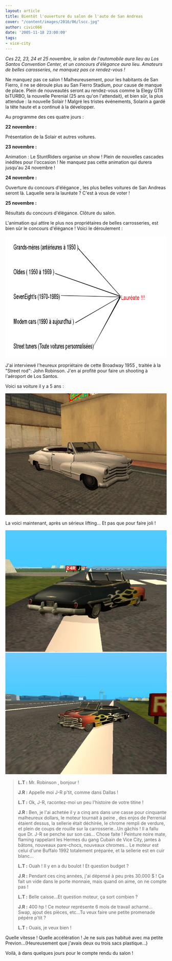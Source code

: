 ```yaml
---
layout: article
title: Bientôt l'ouverture du salon de l'auto de San Andreas
cover: "/content/images/2016/06/lscc.jpg"
author: civic666
date: '2005-11-18 23:00:00'
tags:
- vice-city
---
```


_Ces 22, 23, 24 et 25 novembre, le salon de l'automobile aura lieu au Los Santos Convention Center, et un concours d'élégance aura lieu. Amateurs de belles carosseries, ne manquez pas ce rendez-vous !_

Ne manquez pas ce salon ! Malheureusement, pour les habitants de San Fierro, il ne se déroule plus au San Fierro Stadium, pour cause de manque de place. Plein de nouveautés seront au rendez-vous comme la Elegy GTR biTURBO, la nouvelle Perenial (25 ans qu'on l'attendait), et bien sûr, la plus attendue : la nouvelle Solair ! Malgré les tristes événements, Solarin a gardé la tête haute et a continué à la développer.

Au programme des ces quatre jours :

**22 novembre :**

Présentation de la Solair et autres voitures.

**23 novembre :**

Animation : Le StuntRiders organise un show ! Plein de nouvelles cascades inédites pour l'occasion ! Ne manquez pas cette animation qui durera jusqu'au 24 novembre !

**24 novembre :**

Ouverture du concours d'élégance , les plus belles voitures de San Andreas seront là. Laquelle sera la lauréate ? C'est à vous de voter !

**25 novembre :**

Résultats du concours d'élégance. Clôture du salon.

L'animation qui attire le plus nos propriétaires de belles carrosseries, est bien sûr le concours d'élégance ! Voici le déroulement :

![](/content/images/2005/01/classementconcours.jpg)

J'ai interviewé l'heureux propriétaire de cette Broadway 1955 , traitée à la "Street rod": John Robinson. J'en ai profité pour faire un shooting à l'aéroport de Los Santos.

Voici sa voiture il y a 5 ans :

![](/content/images/2005/01/custom1.jpg)

La voici maintenant, après un sérieux lifting... Et pas que pour faire joli !

![](/content/images/2005/01/custom2.jpg)
![](/content/images/2005/01/custom3.jpg)

> **L.T :** Mr. Robinson , bonjour !
> 
> **J.R :** Appelle moi J-R p'tit, comme dans Dallas !
> 
> **L.T :** Ok, J-R, racontez-moi un peu l'histoire de votre titine !
> 
> **J.R :** Ben, je l'ai achetée il y a cinq ans dans une casse pour cinquante malheureux dollars, le moteur tournait à peine , des enjos de Perrenial étaient dessus, la sellerie était déchirée, le chrome rempli de verdure, et plein de coups de rouille sur la carrosserie...Un gâchis ! Il a fallu que Dr. J-R se penche sur son cas... Chose faite ! Peinture noire mate, flaming rappelant les Hermes du gang Cubain de Vice City, jantes à bâtons, nouveaux pare-chocs, nouveaux chromes... Le moteur est celui d'une Buffalo 1992 totalement préparée, et la sellerie est en cuir blanc...
> 
> **L.T :** Ouah ! Il y en a du boulot ! Et question budget ?
> 
> **J.R :** Pendant ces cinq années, j'ai dépensé à peu près 30.000 $ ! Ça fait un vide dans le porte monnaie, mais quand on aime, on ne compte pas !
> 
> **L.T :** Belle caisse...Et question moteur, ça sort combien ?
> 
> **J.R :** 400 hp ! Ce moteur représente 6 mois de travail acharné... Swap, ajout des pièces, etc...Tu veux faire une petite promenade pépére p'tit ?
> 
> **L.T :** Ouais, je veux bien !

Quelle vitesse ! Quelle accélération ! Je ne suis pas habitué avec ma petite Previon...(Heureusement que j'avais deux ou trois sacs plastique...)

Voilà, à dans quelques jours pour le compte rendu du salon !

<!--kg-card-end: markdown-->
